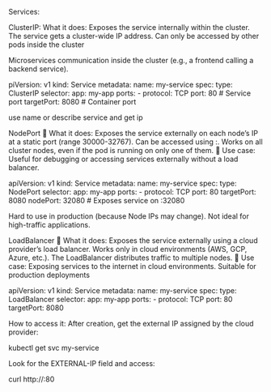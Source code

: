 Services:

ClusterIP:
What it does:
Exposes the service internally within the cluster.
The service gets a cluster-wide IP address.
Can only be accessed by other pods inside the cluster

Microservices communication inside the cluster (e.g., a frontend calling a backend service).

piVersion: v1
kind: Service
metadata:
  name: my-service
spec:
  type: ClusterIP
  selector:
    app: my-app
  ports:
    - protocol: TCP
      port: 80  # Service port
      targetPort: 8080  # Container port

use name or describe service and get ip

NodePort
🔹 What it does:
Exposes the service externally on each node’s IP at a static port (range 30000-32767).
Can be accessed using <NodeIP>:<NodePort>.
Works on all cluster nodes, even if the pod is running on only one of them.
📌 Use case:
Useful for debugging or accessing services externally without a load balancer.

apiVersion: v1
kind: Service
metadata:
  name: my-service
spec:
  type: NodePort
  selector:
    app: my-app
  ports:
    - protocol: TCP
      port: 80
      targetPort: 8080
      nodePort: 32080  # Exposes service on <NodeIP>:32080

Hard to use in production (because Node IPs may change).
Not ideal for high-traffic applications.


LoadBalancer
🔹 What it does:
Exposes the service externally using a cloud provider’s load balancer.
Works only in cloud environments (AWS, GCP, Azure, etc.).
The LoadBalancer distributes traffic to multiple nodes.
📌 Use case:
Exposing services to the internet in cloud environments.
Suitable for production deployments

apiVersion: v1
kind: Service
metadata:
  name: my-service
spec:
  type: LoadBalancer
  selector:
    app: my-app
  ports:
    - protocol: TCP
      port: 80
      targetPort: 8080

How to access it:
After creation, get the external IP assigned by the cloud provider:


kubectl get svc my-service

Look for the EXTERNAL-IP field and access:


curl http://<External-IP>:80